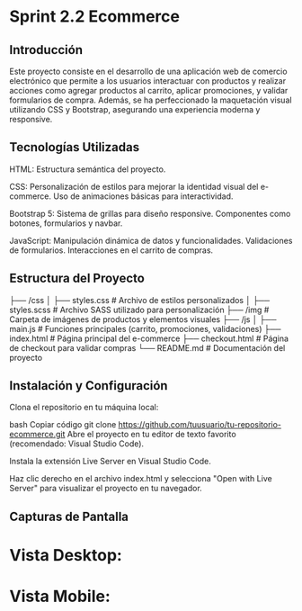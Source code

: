 # Sprint 2.2 Ecommerce

## Introducción

Este proyecto consiste en el desarrollo de una aplicación web de comercio electrónico que permite a los usuarios interactuar con productos y realizar acciones como agregar productos al carrito, aplicar promociones, y validar formularios de compra. Además, se ha perfeccionado la maquetación visual utilizando CSS y Bootstrap, asegurando una experiencia moderna y responsive.

## Tecnologías Utilizadas

HTML: Estructura semántica del proyecto.

CSS:
Personalización de estilos para mejorar la identidad visual del e-commerce.
Uso de animaciones básicas para interactividad.

Bootstrap 5:
Sistema de grillas para diseño responsive.
Componentes como botones, formularios y navbar.

JavaScript:
Manipulación dinámica de datos y funcionalidades.
Validaciones de formularios.
Interacciones en el carrito de compras.

## Estructura del Proyecto

├── /css
│   ├── styles.css     # Archivo de estilos personalizados
│   ├── styles.scss    # Archivo SASS utilizado para personalización
├── /img               # Carpeta de imágenes de productos y elementos visuales
├── /js
│   ├── main.js        # Funciones principales (carrito, promociones, validaciones)
├── index.html         # Página principal del e-commerce
├── checkout.html      # Página de checkout para validar compras
└── README.md          # Documentación del proyecto

## Instalación y Configuración
Clona el repositorio en tu máquina local:

bash
Copiar código
git clone https://github.com/tuusuario/tu-repositorio-ecommerce.git
Abre el proyecto en tu editor de texto favorito (recomendado: Visual Studio Code).

Instala la extensión Live Server en Visual Studio Code.

Haz clic derecho en el archivo index.html y selecciona "Open with Live Server" para visualizar el proyecto en tu navegador.

## Capturas de Pantalla

# Vista Desktop:

# Vista Mobile:

